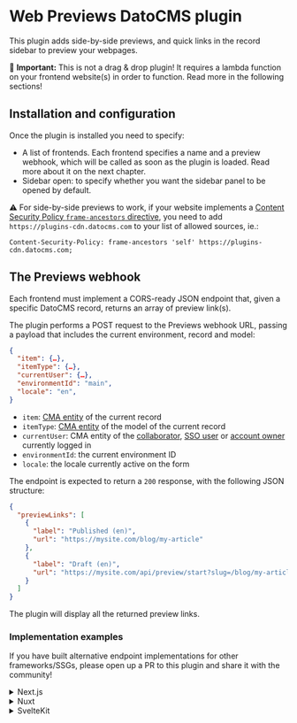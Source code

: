 # Web Previews DatoCMS plugin

This plugin adds side-by-side previews, and quick links in the record sidebar to preview your webpages.

🚨 **Important:** This is not a drag & drop plugin! It requires a lambda function on your frontend website(s) in order to function. Read more in the following sections!

## Installation and configuration

Once the plugin is installed you need to specify:

- A list of frontends. Each frontend specifies a name and a preview webhook, which will be called as soon as the plugin is loaded. Read more about it on the next chapter.
- Sidebar open: to specify whether you want the sidebar panel to be opened by default.

⚠️ For side-by-side previews to work, if your website implements a [Content Security Policy `frame-ancestors` directive](https://developer.mozilla.org/en-US/docs/Web/HTTP/CSP), you need to add `https://plugins-cdn.datocms.com` to your list of allowed sources, ie.:

```
Content-Security-Policy: frame-ancestors 'self' https://plugins-cdn.datocms.com;
```

## The Previews webhook

Each frontend must implement a CORS-ready JSON endpoint that, given a specific DatoCMS record, returns an array of preview link(s).

The plugin performs a POST request to the Previews webhook URL, passing a payload that includes the current environment, record and model:

```json
{
  "item": {…},
  "itemType": {…},
  "currentUser": {…},
  "environmentId": "main",
  "locale": "en",
}
```

- `item`: [CMA entity](https://www.datocms.com/docs/content-management-api/resources/item) of the current record
- `itemType`: [CMA entity](https://www.datocms.com/docs/content-management-api/resources/item-type) of the model of the current record
- `currentUser`: CMA entity of the [collaborator](https://www.datocms.com/docs/content-management-api/resources/user), [SSO user](https://www.datocms.com/docs/content-management-api/resources/sso-user) or [account owner](https://www.datocms.com/docs/content-management-api/resources/account) currently logged in
- `environmentId`: the current environment ID
- `locale`: the locale currently active on the form

The endpoint is expected to return a `200` response, with the following JSON structure:

```json
{
  "previewLinks": [
    {
      "label": "Published (en)",
      "url": "https://mysite.com/blog/my-article"
    },
    {
      "label": "Draft (en)",
      "url": "https://mysite.com/api/preview/start?slug=/blog/my-article"
    }
  ]
}
```

The plugin will display all the returned preview links.

### Implementation examples

If you have built alternative endpoint implementations for other frameworks/SSGs, please open up a PR to this plugin and share it with the community!

<details>
<summary>Next.js</summary>

### Next.js apps

We suggest you look at the code of our [official Next.js demo](https://www.datocms.com/marketplace/starters/marketing-website):

* Endpoint called by this plugin, returning the preview links: [`app/api/draft/preview-links/route.tsx`](https://github.com/datocms/next-landing-page-demo/blob/main/app/api/draft/preview-links/route.tsx)
* Endpoint to enter Next.js [Draft Mode](https://www.datocms.com/docs/next-js/setting-up-next-js-draft-mode): [`app/draft/enable/route.tsx`](https://github.com/datocms/next-landing-page-demo/blob/main/app/draft/enable/route.tsx)
* Endpoint to exit Next.js [Draft Mode](https://www.datocms.com/docs/next-js/setting-up-next-js-draft-mode): [`app/draft/disable/route.tsx`](https://github.com/datocms/next-landing-page-demo/blob/main/app/draft/disable/route.tsx)

</details>

<details>
<summary>Nuxt</summary>

### An example of implementation in Nuxt 3

Below here, you'll find a similar example, adapted for Nuxt. For the purpose of this example, let's say we want to return a link to the webpage that contains the published content.

If you deploy on a provider that supports edge functions, Nuxt 3 applications can expose a dynamic API: files in the `/server/api` folders will be converted into endpoints. So it's possible for DatoCMS to make a POST request to the Nuxt app with the info about the current record. What we'll actually do, is to implement a CORS enabled API endpoint returning an array of preview links built on the base of the record, the item type and so on:

```js
// Put this code in the /server/api directory of your Nuxt website (`/server/api/preview-links.ts` will work):
// this function knows how to convert a DatoCMS record into a canonical URL within the website.

// this function knows how to convert a DatoCMS record
// into a canonical URL within the website
const generatePreviewUrl = ({ item, itemType, locale }) => {
  switch (itemType.attributes.api_key) {
    case 'landing_page':
      return `/landing-pages/${item.attributes.slug}`;
    case 'blog_post':
      // blog posts are localized:
      const localePrefix = locale === 'en' ? '' : `/${locale}`;
      return `${localePrefix}/blog/${item.attributes.slug[locale]}`;
    default:
      return null;
  }
};

export default eventHandler(async (event) => {
  // In this method, we'll make good use of the utility methods that 
  // H3 make available: they all take the `event` as first parameter.
  // For more info, see: https://github.com/unjs/h3#utilities

  // Setup content-type and CORS permissions.
  setResponseHeaders(event, {
    'Content-Type': 'application/json',
    'Access-Control-Allow-Origin': '*',
    'Access-Control-Allow-Methods': 'POST',
    'Access-Control-Allow-Headers': 'Content-Type, Authorization', // add any other headers you need
  })

  // This will allow OPTIONS request
  if (event.req.method === 'OPTIONS') {
    return send(event, 'ok')
  }

  // Actually generate the URL using the info that DatoCMS is sending.
  const url = generatePreviewUrl(await readBody(event))

  // No URL? No problem: let's send back no link.
  if (!url) {
    return { previewLinks: [] }
  }

  // Let's guess the base URL using environment variables:
  // if you're not working with Vercel or Netlify,
  // ask for instructions to the provider you're deploying to.
  const baseUrl = process.env.VERCEL_URL
    ? // Vercel auto-populates this environment variable
      `https://${process.env.VERCEL_URL}`
    : // Netlify auto-populates this environment variable
      process.env.URL

  // Here is the list of links we're returnig to DatoCMS and that
  // will be made available in the sidebar of the record editing page.
  const previewLinks = [
    // Public URL:
    {
      label: 'Published version',
      url: `${baseUrl}${url}`,
    },
  ]

  return { previewLinks }
})
```

</details>

<details>
<summary>SvelteKit</summary>

### An example of implementation in SvelteKit 2

Below here, you'll find a similar example, adapted for SvelteKit. For the purpose of this example, let's say we want to return a link to the webpage that contains the published content.

Create a `+server.ts` file under `src/routes/api/preview-links/` with following contents:

```js
import { json } from '@sveltejs/kit';

const generatePreviewUrl = ({ item, itemType, locale }: any) => {
	switch (itemType.attributes.api_key) {
		case 'landing_page':
			return `/landing-pages/${item.attributes.slug}`;
		case 'blog_post':
			// blog posts are localized:
			const localePrefix = locale === 'en' ? '' : `/${locale}`;
			return `${localePrefix}/blog/${item.attributes.slug[locale]}`;
		case 'post':
			return `posts/${item.attributes.slug}`;
		default:
			return null;
	}
};

export async function OPTIONS() {
	return json('ok');
}

export async function POST({ request, setHeaders }) {
	setHeaders({
		'Access-Control-Allow-Origin': '*',
		'Access-Control-Allow-Methods': 'POST',
		'Access-Control-Allow-Headers': 'Content-Type, Authorization',
		'Content-Type': 'application/json'
	});

	const data = await request.json();

	const url = generatePreviewUrl(data);

	if (!url) {
		return json({ previewLinks: [] });
	}

	const baseUrl = process.env.VERCEL_URL
		? // Vercel auto-populates this environment variable
		  `https://${process.env.VERCEL_URL}`
		: // Netlify auto-populates this environment variable
		  process.env.URL;

	const previewLinks = [
		// Public URL:
		{
			label: 'Published version',
			url: `${baseUrl}${url}`
		}
	];

	return json({ previewLinks });
}
```
</details>



